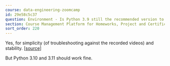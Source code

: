 ```yaml
---
course: data-engineering-zoomcamp
id: 29e58c5c37
question: Environment - Is Python 3.9 still the recommended version to use in 2024?
section: Course Management Platform for Homeworks, Project and Certificate
sort_order: 220
---
```


Yes, for simplicity (of troubleshooting against the recorded videos) and stability. [[source](https://datatalks-club.slack.com/archives/C01FABYF2RG/p1705405136490529)]

But Python 3.10 and 3.11 should work fine.


